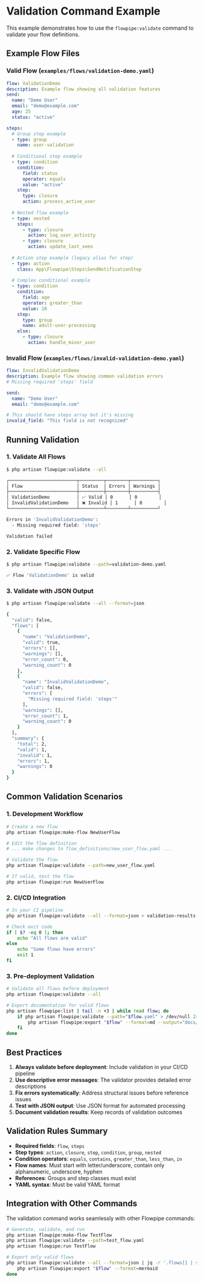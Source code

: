 # Validation Command Example

This example demonstrates how to use the `flowpipe:validate` command to validate your flow definitions.

## Example Flow Files

### Valid Flow (`examples/flows/validation-demo.yaml`)
```yaml
flow: ValidationDemo
description: Example flow showing all validation features
send:
  name: "Demo User"
  email: "demo@example.com"
  age: 25
  status: "active"

steps:
  # Group step example
  - type: group
    name: user-validation
    
  # Conditional step example
  - type: condition
    condition:
      field: status
      operator: equals
      value: "active"
    step:
      type: closure
      action: process_active_user
      
  # Nested flow example
  - type: nested
    steps:
      - type: closure
        action: log_user_activity
      - type: closure
        action: update_last_seen
        
  # Action step example (legacy alias for step)
  - type: action
    class: App\Flowpipe\Steps\SendNotificationStep
    
  # Complex conditional example
  - type: condition
    condition:
      field: age
      operator: greater_than
      value: 18
    step:
      type: group
      name: adult-user-processing
    else:
      - type: closure
        action: handle_minor_user
```

### Invalid Flow (`examples/flows/invalid-validation-demo.yaml`)
```yaml
flow: InvalidValidationDemo
description: Example flow showing common validation errors
# Missing required 'steps' field

send:
  name: "Demo User"
  email: "demo@example.com"

# This should have steps array but it's missing
invalid_field: "This field is not recognized"
```

## Running Validation

### 1. Validate All Flows
```bash
$ php artisan flowpipe:validate --all

┌─────────────────────────┬─────────┬────────┬──────────┐
│ Flow                    │ Status  │ Errors │ Warnings │
├─────────────────────────┼─────────┼────────┼──────────┤
│ ValidationDemo          │ ✅ Valid │ 0      │ 0        │
│ InvalidValidationDemo   │ ❌ Invalid │ 1      │ 0        │
└─────────────────────────┴─────────┴────────┴──────────┘

Errors in 'InvalidValidationDemo':
  - Missing required field: 'steps'

Validation failed
```

### 2. Validate Specific Flow
```bash
$ php artisan flowpipe:validate --path=validation-demo.yaml

✅ Flow 'ValidationDemo' is valid
```

### 3. Validate with JSON Output
```bash
$ php artisan flowpipe:validate --all --format=json

{
  "valid": false,
  "flows": [
    {
      "name": "ValidationDemo",
      "valid": true,
      "errors": [],
      "warnings": [],
      "error_count": 0,
      "warning_count": 0
    },
    {
      "name": "InvalidValidationDemo",
      "valid": false,
      "errors": [
        "Missing required field: 'steps'"
      ],
      "warnings": [],
      "error_count": 1,
      "warning_count": 0
    }
  ],
  "summary": {
    "total": 2,
    "valid": 1,
    "invalid": 1,
    "errors": 1,
    "warnings": 0
  }
}
```

## Common Validation Scenarios

### 1. Development Workflow
```bash
# Create a new flow
php artisan flowpipe:make-flow NewUserFlow

# Edit the flow definition
# ... make changes to flow_definitions/new_user_flow.yaml ...

# Validate the flow
php artisan flowpipe:validate --path=new_user_flow.yaml

# If valid, test the flow
php artisan flowpipe:run NewUserFlow
```

### 2. CI/CD Integration
```bash
# In your CI pipeline
php artisan flowpipe:validate --all --format=json > validation-results.json

# Check exit code
if [ $? -eq 0 ]; then
    echo "All flows are valid"
else
    echo "Some flows have errors"
    exit 1
fi
```

### 3. Pre-deployment Validation
```bash
# Validate all flows before deployment
php artisan flowpipe:validate --all

# Export documentation for valid flows
php artisan flowpipe:list | tail -n +3 | while read flow; do
    if php artisan flowpipe:validate --path="$flow.yaml" > /dev/null 2>&1; then
        php artisan flowpipe:export "$flow" --format=md --output="docs/flows/$flow.md"
    fi
done
```

## Best Practices

1. **Always validate before deployment**: Include validation in your CI/CD pipeline
2. **Use descriptive error messages**: The validator provides detailed error descriptions
3. **Fix errors systematically**: Address structural issues before reference issues
4. **Test with JSON output**: Use JSON format for automated processing
5. **Document validation results**: Keep records of validation outcomes

## Validation Rules Summary

- **Required fields**: `flow`, `steps`
- **Step types**: `action`, `closure`, `step`, `condition`, `group`, `nested`
- **Condition operators**: `equals`, `contains`, `greater_than`, `less_than`, `in`
- **Flow names**: Must start with letter/underscore, contain only alphanumeric, underscore, hyphen
- **References**: Groups and step classes must exist
- **YAML syntax**: Must be valid YAML format

## Integration with Other Commands

The validation command works seamlessly with other Flowpipe commands:

```bash
# Generate, validate, and run
php artisan flowpipe:make-flow TestFlow
php artisan flowpipe:validate --path=test_flow.yaml
php artisan flowpipe:run TestFlow

# Export only valid flows
php artisan flowpipe:validate --all --format=json | jq -r '.flows[] | select(.valid == true) | .name' | while read flow; do
    php artisan flowpipe:export "$flow" --format=mermaid
done
```